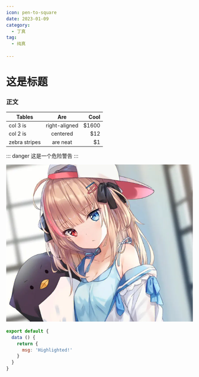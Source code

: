 ```yaml
---
icon: pen-to-square
date: 2023-01-09
category:
  - 丁真
tag:
  - 纯真
  
---
```

# 这是标题
### 正文

| Tables        |      Are      |  Cool |
| ------------- | :-----------: | ----: |
| col 3 is      | right-aligned | $1600 |
| col 2 is      |   centered    |   $12 |
| zebra stripes |   are neat    |    $1 |



::: danger
这是一个危险警告
:::

![image-20240209100038067](https://raw.githubusercontent.com/chicumt/image/main/blog-images/image-20240209100038067.png)

``` js {4}
export default {
  data () {
    return {
      msg: 'Highlighted!'
    }
  }
}
```